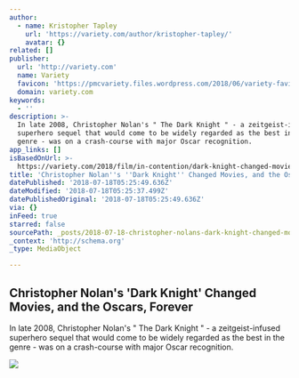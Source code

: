 ```yaml
---
author:
  - name: Kristopher Tapley
    url: 'https://variety.com/author/kristopher-tapley/'
    avatar: {}
related: []
publisher:
  url: 'http://variety.com'
  name: Variety
  favicon: 'https://pmcvariety.files.wordpress.com/2018/06/variety-favicon.png?w=128'
  domain: variety.com
keywords:
  - ''
description: >-
  In late 2008, Christopher Nolan's " The Dark Knight " - a zeitgeist-infused
  superhero sequel that would come to be widely regarded as the best in the
  genre - was on a crash-course with major Oscar recognition.
app_links: []
isBasedOnUrl: >-
  https://variety.com/2018/film/in-contention/dark-knight-changed-movies-christopher-nolan-1202874041/amp/
title: 'Christopher Nolan''s ''Dark Knight'' Changed Movies, and the Oscars, Forever'
datePublished: '2018-07-18T05:25:49.636Z'
dateModified: '2018-07-18T05:25:37.499Z'
datePublishedOriginal: '2018-07-18T05:25:49.636Z'
via: {}
inFeed: true
starred: false
sourcePath: _posts/2018-07-18-christopher-nolans-dark-knight-changed-movies-and-the-os.md
_context: 'http://schema.org'
_type: MediaObject

---
```

<article style=""><h1>Christopher Nolan's 'Dark Knight' Changed Movies, and the Oscars, Forever</h1><p>In late 2008, Christopher Nolan's " The Dark Knight " - a zeitgeist-infused superhero sequel that would come to be widely regarded as the best in the genre - was on a crash-course with major Oscar recognition.</p><img src="https://pmcvariety.files.wordpress.com/2018/02/variety_magazine_oscar_lunch_7901.jpg?crop=0px%2C22px%2C1000px%2C563px&amp;resize=700%2C393" /></article>